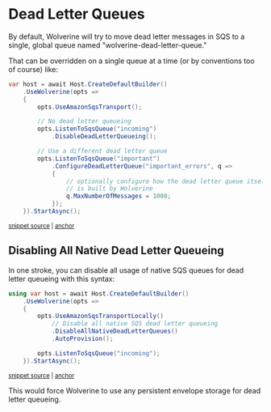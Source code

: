 # Dead Letter Queues

By default, Wolverine will try to move dead letter messages in SQS to a single, global queue named "wolverine-dead-letter-queue."

That can be overridden on a single queue at a time (or by conventions too of course) like:

<!-- snippet: sample_configuring_dead_letter_queue_for_sqs -->
<a id='snippet-sample_configuring_dead_letter_queue_for_sqs'></a>
```cs
var host = await Host.CreateDefaultBuilder()
    .UseWolverine(opts =>
    {
        opts.UseAmazonSqsTransport();

        // No dead letter queueing
        opts.ListenToSqsQueue("incoming")
            .DisableDeadLetterQueueing();

        // Use a different dead letter queue
        opts.ListenToSqsQueue("important")
            .ConfigureDeadLetterQueue("important_errors", q =>
            {
                // optionally configure how the dead letter queue itself
                // is built by Wolverine
                q.MaxNumberOfMessages = 1000;
            });
    }).StartAsync();
```
<sup><a href='https://github.com/JasperFx/wolverine/blob/main/src/Transports/AWS/Wolverine.AmazonSqs.Tests/Samples/Bootstrapping.cs#L224-L245' title='Snippet source file'>snippet source</a> | <a href='#snippet-sample_configuring_dead_letter_queue_for_sqs' title='Start of snippet'>anchor</a></sup>
<!-- endSnippet -->

## Disabling All Native Dead Letter Queueing

In one stroke, you can disable all usage of native SQS queues for dead letter queueing with this 
syntax:

<!-- snippet: sample_disabling_all_sqs_dead_letter_queueing -->
<a id='snippet-sample_disabling_all_sqs_dead_letter_queueing'></a>
```cs
using var host = await Host.CreateDefaultBuilder()
    .UseWolverine(opts =>
    {
        opts.UseAmazonSqsTransportLocally()
            // Disable all native SQS dead letter queueing
            .DisableAllNativeDeadLetterQueues()
            .AutoProvision();

        opts.ListenToSqsQueue("incoming");
    }).StartAsync();
```
<sup><a href='https://github.com/JasperFx/wolverine/blob/main/src/Transports/AWS/Wolverine.AmazonSqs.Tests/Bugs/disabling_dead_letter_queue.cs#L17-L30' title='Snippet source file'>snippet source</a> | <a href='#snippet-sample_disabling_all_sqs_dead_letter_queueing' title='Start of snippet'>anchor</a></sup>
<!-- endSnippet -->

This would force Wolverine to use any persistent envelope storage for dead letter queueing.



